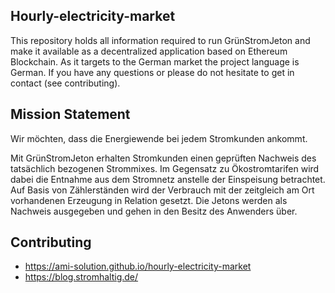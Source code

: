 **Hourly-electricity-market**
-----------------------------


This repository holds all information required to run GrünStromJeton and make it available as a decentralized application based on Ethereum Blockchain. As it targets to the German market the project language is German. If you have any questions or please do not hesitate to get in contact (see contributing). 

## Mission Statement
 
Wir möchten, dass die Energiewende bei jedem Stromkunden ankommt.

Mit GrünStromJeton erhalten Stromkunden einen geprüften Nachweis des tatsächlich bezogenen Strommixes. Im Gegensatz zu Ökostromtarifen wird dabei die Entnahme aus dem Stromnetz anstelle der Einspeisung betrachtet. Auf Basis von Zählerständen wird der Verbrauch mit der zeitgleich am Ort vorhandenen Erzeugung in Relation gesetzt. Die Jetons werden als Nachweis ausgegeben und gehen in den Besitz des Anwenders über.

## Contributing

- https://ami-solution.github.io/hourly-electricity-market
- https://blog.stromhaltig.de/ 
